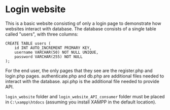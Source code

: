 # Login website
This is a basic website consisting of only a login page to demonstrate how websites interact with database. The database consists of a single table called "users", with three columns:
```
CREATE TABLE users (
    id INT AUTO_INCREMENT PRIMARY KEY,
    username VARCHAR(50) NOT NULL UNIQUE,
    password VARCHAR(255) NOT NULL
);
```

For the end user, the only pages that they see are the register.php and login.php pages. authenticate.php and db.php are additional files needed to interact with the database. api.php is the additional file needed to provide API.

`login_website` folder and `login_website_API_consumer` folder must be placed in `C:\xampp\htdocs` (assuming you install XAMPP in the default location).